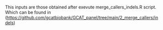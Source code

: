 This inputs are those obtained after exevute merge_callers_indels.R script. Which can be found in (https://github.com/gcatbiobank/GCAT_panel/tree/main/2_merge_callers/indels)
